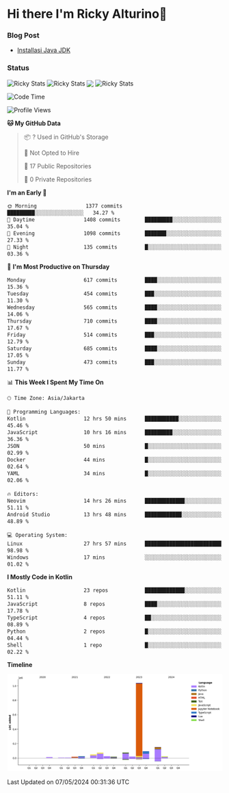 # Hi there I'm Ricky Alturino👋

### Blog Post

<!-- BLOG-POST-LIST:START -->

- [Installasi Java JDK](https://onirutla.medium.com/installasi-java-jdk-ec701beeb5cb?source=rss-d9d81c918cc9------2)
<!-- BLOG-POST-LIST:END -->

### Status

<img align="center" alt="Ricky Stats" src="https://github-readme-stats.vercel.app/api?username=Alturino&theme=dark&show_icons=true&hide_border=false" />
<img align="center" alt="Ricky Stats" src="https://github-readme-stats.vercel.app/api/top-langs/?username=Alturino&theme=dark&show_icons=true&layout=compact"/>
<img align="center" width="640px" src="https://github-readme-stats.vercel.app/api/wakatime?username=Alturino&layout=compact&hide_border=true&theme=dark">
<img align="center" alt="Ricky Stats" src="https://leetcard.jacoblin.cool/onirutla?border=0&radius=20&ext=activity"/>

<!--START_SECTION:waka-->
![Code Time](http://img.shields.io/badge/Code%20Time-279%20hrs%2054%20mins-blue)

![Profile Views](http://img.shields.io/badge/Profile%20Views-0-blue)

**🐱 My GitHub Data** 

> 📦 ? Used in GitHub's Storage 
 > 
> 🚫 Not Opted to Hire
 > 
> 📜 17 Public Repositories 
 > 
> 🔑 0 Private Repositories 
 > 
**I'm an Early 🐤** 

```text
🌞 Morning                1377 commits        █████████░░░░░░░░░░░░░░░░   34.27 % 
🌆 Daytime                1408 commits        █████████░░░░░░░░░░░░░░░░   35.04 % 
🌃 Evening                1098 commits        ███████░░░░░░░░░░░░░░░░░░   27.33 % 
🌙 Night                  135 commits         █░░░░░░░░░░░░░░░░░░░░░░░░   03.36 % 
```
📅 **I'm Most Productive on Thursday** 

```text
Monday                   617 commits         ████░░░░░░░░░░░░░░░░░░░░░   15.36 % 
Tuesday                  454 commits         ███░░░░░░░░░░░░░░░░░░░░░░   11.30 % 
Wednesday                565 commits         ████░░░░░░░░░░░░░░░░░░░░░   14.06 % 
Thursday                 710 commits         ████░░░░░░░░░░░░░░░░░░░░░   17.67 % 
Friday                   514 commits         ███░░░░░░░░░░░░░░░░░░░░░░   12.79 % 
Saturday                 685 commits         ████░░░░░░░░░░░░░░░░░░░░░   17.05 % 
Sunday                   473 commits         ███░░░░░░░░░░░░░░░░░░░░░░   11.77 % 
```


📊 **This Week I Spent My Time On** 

```text
🕑︎ Time Zone: Asia/Jakarta

💬 Programming Languages: 
Kotlin                   12 hrs 50 mins      ███████████░░░░░░░░░░░░░░   45.46 % 
JavaScript               10 hrs 16 mins      █████████░░░░░░░░░░░░░░░░   36.36 % 
JSON                     50 mins             █░░░░░░░░░░░░░░░░░░░░░░░░   02.99 % 
Docker                   44 mins             █░░░░░░░░░░░░░░░░░░░░░░░░   02.64 % 
YAML                     34 mins             █░░░░░░░░░░░░░░░░░░░░░░░░   02.06 % 

🔥 Editors: 
Neovim                   14 hrs 26 mins      █████████████░░░░░░░░░░░░   51.11 % 
Android Studio           13 hrs 48 mins      ████████████░░░░░░░░░░░░░   48.89 % 

💻 Operating System: 
Linux                    27 hrs 57 mins      █████████████████████████   98.98 % 
Windows                  17 mins             ░░░░░░░░░░░░░░░░░░░░░░░░░   01.02 % 
```

**I Mostly Code in Kotlin** 

```text
Kotlin                   23 repos            █████████████░░░░░░░░░░░░   51.11 % 
JavaScript               8 repos             ████░░░░░░░░░░░░░░░░░░░░░   17.78 % 
TypeScript               4 repos             ██░░░░░░░░░░░░░░░░░░░░░░░   08.89 % 
Python                   2 repos             █░░░░░░░░░░░░░░░░░░░░░░░░   04.44 % 
Shell                    1 repo              █░░░░░░░░░░░░░░░░░░░░░░░░   02.22 % 
```



**Timeline**

![Lines of Code chart](https://raw.githubusercontent.com/Alturino/Alturino/main/assets/bar_graph.png)


 Last Updated on 07/05/2024 00:31:36 UTC
<!--END_SECTION:waka-->
